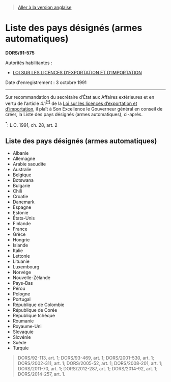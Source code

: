 > [Aller à la version anglaise](/en/Regulations/Statutory%20Orders%20and%20Regulations/91/575.md)

# Liste des pays désignés (armes automatiques)

**DORS/91-575**

Autorités habilitantes : 
- [LOI SUR LES LICENCES D’EXPORTATION ET D’IMPORTATION](/fr/Lois/Lois%20révisées%20du%20Canada/E/E-19.md)

Date d'enregistrement : 3 octobre 1991

----------

Sur recommandation du secrétaire d’État aux Affaires extérieures et en vertu de l’article 4.1<sup><a href='#footnoteastrx_f'>[*]</a></sup> de la [Loi sur les licences d’exportation et d’importation](/fr/Lois/Lois%20révisées%20du%20Canada/E/E-19.md), il plaît à Son Excellence le Gouverneur général en conseil de créer, la Liste des pays désignés (armes automatiques), ci-après.

<a name='footnoteastrx_f'><sup>*</sup></a>: L.C. 1991, ch. 28, art. 2<br />




## Liste des pays désignés (armes automatiques)
- Albanie
- Allemagne
- Arabie saoudite
- Australie
- Belgique
- Botswana
- Bulgarie
- Chili
- Croatie
- Danemark
- Espagne
- Estonie
- États-Unis
- Finlande
- France
- Grèce
- Hongrie
- Islande
- Italie
- Lettonie
- Lituanie
- Luxembourg
- Norvège
- Nouvelle-Zélande
- Pays-Bas
- Pérou
- Pologne
- Portugal
- République de Colombie
- République de Corée
- République tchèque
- Roumanie
- Royaume-Uni
- Slovaquie
- Slovénie
- Suède
- Turquie
> DORS/92-113, art. 1; DORS/93-469, art. 1; DORS/2001-530, art. 1; DORS/2002-311, art. 1; DORS/2005-52, art. 1; DORS/2008-201, art. 1; DORS/2011-70, art. 1; DORS/2012-287, art. 1; DORS/2014-92, art. 1; DORS/2014-257, art. 1.


